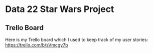 # Data 22 Star Wars Project

## Trello Board
Here is my Trello board which I used to keep track of my user stories:
https://trello.com/b/sVmcgy7b


